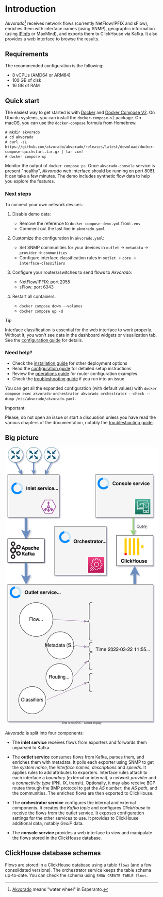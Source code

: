 # Introduction

*Akvorado*[^name] receives network flows (currently NetFlow/IPFIX and sFlow), enriches
them with interface names (using SNMP), geographic information (using
[IPinfo](https://ipinfo.io/) or MaxMind), and exports them to ClickHouse via
Kafka. It also provides a web interface to browse the results.

[^name]: [Akvorado][] means "water wheel" in Esperanto.

[Akvorado]: https://eo.wikipedia.org/wiki/Akvorado

## Requirements

The recommended configuration is the following:

- 8 vCPUs (AMD64 or ARM64)
- 100 GB of disk
- 16 GB of RAM

## Quick start

The easiest way to get started is with
[Docker](https://docs.docker.com/get-docker) and [Docker Compose
V2](https://docs.docker.com/compose/install/). On Ubuntu systems, you can
install the `docker-compose-v2` package. On macOS, you can use the
`docker-compose` formula from Homebrew.

```console
# mkdir akvorado
# cd akvorado
# curl -sL https://github.com/akvorado/akvorado/releases/latest/download/docker-compose-quickstart.tar.gz | tar zxvf -
# docker compose up
```

Monitor the output of `docker compose ps`. Once `akvorado-console` service is
present "healthy", *Akvorado* web interface should be running on port 8081. It
can take a few minutes. The demo includes synthetic flow data to help you
explore the features.

### Next steps

To connect your own network devices:

1. Disable demo data:
   - Remove the reference to `docker-compose-demo.yml` from `.env`
   - Comment out the last line in `akvorado.yaml`

1. Customize the configuration in `akvorado.yaml`:
   - Set SNMP communities for your devices in `outlet` → `metadata` → `provider` → `communities`
   - Configure interface classification rules in `outlet` → `core` → `interface-classifiers`

1. Configure your routers/switches to send flows to *Akvorado*:
   - NetFlow/IPFIX: port 2055
   - sFlow: port 6343
   
1. Restart all containers:
   - `docker compose down --volumes`
   - `docker compose up -d`

> [!TIP]
> Interface classification is essential for the web interface to work properly.
> Without it, you won't see data in the dashboard widgets or visualization tab.
> See the [configuration guide](02-configuration.md#classification) for details.

### Need help?

- Check the [installation guide](01-install.md) for other deployment options
- Read the [configuration guide](02-configuration.md) for detailed setup instructions
- Review the [operations guide](04-operations.md) for router configuration examples
- Check the [troubleshooting guide](05-troubleshooting.md) if you run into an issue

You can get all the expanded configuration (with default values) with
`docker compose exec akvorado-orchestrator akvorado orchestrator
--check --dump /etc/akvorado/akvorado.yaml`.

> [!IMPORTANT]
> Please, do not open an issue or start a discussion unless you have read the
> various chapters of the documentation, notably the [troubleshooting
> guide](05-troubleshooting.md).

## Big picture

![General design](design.svg)

*Akvorado* is split into four components:

- The **inlet service** receives flows from exporters and forwards them unparsed
  to Kafka.

- The **outlet service** consumes flows from Kafka, parses them, and enriches
  them with metadata. It polls each exporter using SNMP to get the *system
  name*, the *interface names*, *descriptions* and *speeds*. It applies rules to
  add attributes to exporters. Interface rules attach to each interface a
  *boundary* (external or internal), a *network provider* and a *connectivity
  type* (PNI, IX, transit). Optionally, it may also receive BGP routes through
  the BMP protocol to get the *AS number*, the *AS path*, and the communities.
  The enriched flows are then exported to ClickHouse.

- The **orchestrator service** configures the internal and external components.
  It creates the *Kafka topic* and configures *ClickHouse* to receive the flows
  from the outlet service. It exposes configuration settings for the other
  services to use. It provides to ClickHouse additional data, notably *GeoIP*
  data.

- The **console service** provides a web interface to view and manipulate the
  flows stored in the ClickHouse database.

## ClickHouse database schemas

Flows are stored in a ClickHouse database using a table `flows` (and a
few consolidated versions). The orchestrator service keeps the table
schema up-to-date. You can check the schema using `SHOW CREATE TABLE
flows`.

